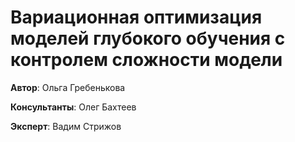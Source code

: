 # Вариационная оптимизация моделей глубокого обучения с контролем сложности модели
**Автор**: Ольга Гребенькова

**Консультанты**: Олег Бахтеев

**Эксперт**: Вадим Стрижов
